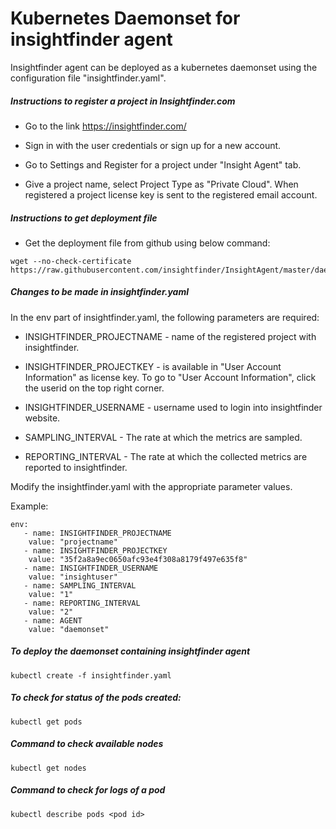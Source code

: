 # Kubernetes Daemonset for insightfinder agent
Insightfinder agent can be deployed as a kubernetes daemonset using the configuration file "insightfinder.yaml".

##### Instructions to register a project in Insightfinder.com
- Go to the link https://insightfinder.com/

- Sign in with the user credentials or sign up for a new account.

- Go to Settings and Register for a project under "Insight Agent" tab.

- Give a project name, select Project Type as "Private Cloud". When registered a project license key is sent to the registered email account.

##### Instructions to get deployment file

- Get the deployment file from github using below command:
```
wget --no-check-certificate https://raw.githubusercontent.com/insightfinder/InsightAgent/master/daemonset/insightfinder.yaml
```

##### Changes to be made in insightfinder.yaml
In the env part of insightfinder.yaml, the following parameters are required:

- INSIGHTFINDER_PROJECTNAME - name of the registered project with insightfinder.

- INSIGHTFINDER_PROJECTKEY - is available in "User Account Information" as license key. To go to "User Account Information", click the userid on the top right corner.

- INSIGHTFINDER_USERNAME - username used to login into insightfinder website.

- SAMPLING_INTERVAL - The rate at which the metrics are sampled.

- REPORTING_INTERVAL - The rate at which the collected metrics are reported to insightfinder.

Modify the insightfinder.yaml with the appropriate parameter values.

Example:
```
env:
   - name: INSIGHTFINDER_PROJECTNAME
    value: "projectname"
   - name: INSIGHTFINDER_PROJECTKEY
    value: "35f2a8a9ec0650afc93e4f308a8179f497e635f8"
   - name: INSIGHTFINDER_USERNAME
    value: "insightuser"
   - name: SAMPLING_INTERVAL
    value: "1"
   - name: REPORTING_INTERVAL
    value: "2"
   - name: AGENT
    value: "daemonset"
```

##### To deploy the daemonset containing insightfinder agent
```
kubectl create -f insightfinder.yaml
```

##### To check for status of the pods created:
```
kubectl get pods
```

##### Command to check available nodes
```
kubectl get nodes
```

##### Command to check for logs of a pod
```
kubectl describe pods <pod id>
```
